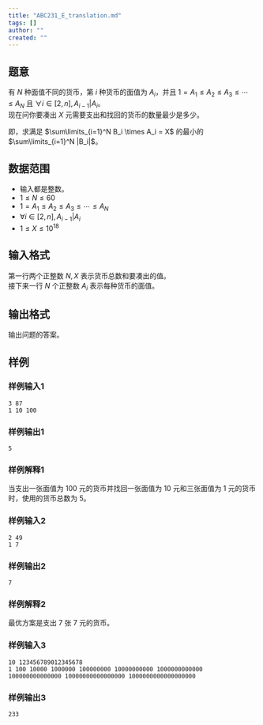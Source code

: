 ```yaml
---
title: "ABC231_E_translation.md"
tags: []
author: ""
created: ""
---
```


## 题意

有 $N$ 种面值不同的货币，第 $i$ 种货币的面值为 $A_i$，并且 $1 = A_1 \le A_2 \le A_3 \le \cdots \le A_N$ 且 $\forall i \in [2,n],A_{i-1}|A_i$。  
现在问你要凑出 $X$ 元需要支出和找回的货币的数量最少是多少。

即，求满足 $\sum\limits_{i=1}^N B_i \times A_i = X$ 的最小的 $\sum\limits_{i=1}^N |B_i|$。

## 数据范围

- 输入都是整数。
- $1 \le N \le 60$
- $1 = A_1 \le A_2 \le A_3 \le \cdots \le A_N$
- $\forall i \in [2,n],A_{i-1}|A_i$
- $1 \le X \le 10^{18}$

## 输入格式

第一行两个正整数 $N,X$ 表示货币总数和要凑出的值。  
接下来一行 $N$ 个正整数 $A_i$ 表示每种货币的面值。

## 输出格式

输出问题的答案。

## 样例

### 样例输入1

```plain
3 87
1 10 100

```

### 样例输出1

```plain
5

```

### 样例解释1

当支出一张面值为 $100$ 元的货币并找回一张面值为 $10$ 元和三张面值为 $1$ 元的货币时，使用的货币总数为 $5$。

### 样例输入2

```plain
2 49
1 7

```

### 样例输出2

```plain
7

```

### 样例解释2

最优方案是支出 $7$ 张 $7$ 元的货币。

### 样例输入3

```plain
10 123456789012345678
1 100 10000 1000000 100000000 10000000000 1000000000000 100000000000000 10000000000000000 1000000000000000000

```

### 样例输出3

```plain
233

```


